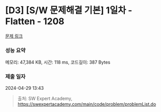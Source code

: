 # [D3] [S/W 문제해결 기본] 1일차 - Flatten - 1208 

[문제 링크](https://swexpertacademy.com/main/code/problem/problemDetail.do?contestProbId=AV139KOaABgCFAYh) 

### 성능 요약

메모리: 47,384 KB, 시간: 118 ms, 코드길이: 387 Bytes

### 제출 일자

2024-04-29 13:43



> 출처: SW Expert Academy, https://swexpertacademy.com/main/code/problem/problemList.do